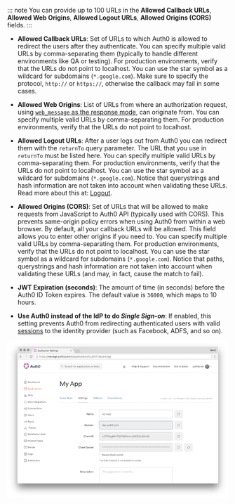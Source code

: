 ::: note
You can provide up to 100 URLs in the **Allowed Callback URLs**, **Allowed Web Origins**, **Allowed Logout URLs**, **Allowed Origins (CORS)** fields.
:::

- **Allowed Callback URLs**: Set of URLs to which Auth0 is allowed to redirect the users after they authenticate. You can specify multiple valid URLs by comma-separating them (typically to handle different environments like QA or testing). For production environments, verify that the URLs do not point to localhost. You can use the star symbol as a wildcard for subdomains (`*.google.com`). Make sure to specify the protocol, `http://` or `https://`, otherwise the callback may fail in some cases.

- **Allowed Web Origins**: List of URLs from where an authorization request, using [`web_message` as the response mode](/protocols/oauth2#how-response-mode-works), can originate from. You can specify multiple valid URLs by comma-separating them. For production environments, verify that the URLs do not point to localhost.

- **Allowed Logout URLs**: After a user logs out from Auth0 you can redirect them with the `returnTo` query parameter. The URL that you use in `returnTo` must be listed here. You can specify multiple valid URLs by comma-separating them.  For production environments, verify that the URLs do not point to localhost. You can use the star symbol as a wildcard for subdomains (`*.google.com`). Notice that querystrings and hash information are not taken into account when validating these URLs. Read more about this at: [Logout](/logout).

- **Allowed Origins (CORS)**: Set of URLs that will be allowed to make requests from JavaScript to Auth0 API (typically used with CORS). This prevents same-origin policy errors when using Auth0 from within a web browser. By default, all your callback URLs will be allowed. This field allows you to enter other origins if you need to. You can specify multiple valid URLs by comma-separating them. For production environments, verify that the URLs do not point to localhost. You can use the star symbol as a wildcard for subdomains (`*.google.com`). Notice that paths, querystrings and hash information are not taken into account when validating these URLs (and may, in fact, cause the match to fail).

- **JWT Expiration (seconds)**: The amount of time (in seconds) before the Auth0 ID Token expires. The default value is `36000`, which maps to 10 hours.

- **Use Auth0 instead of the IdP to do <dfn data-key="single-sign-on">Single Sign-on</dfn>**: If enabled, this setting prevents Auth0 from redirecting authenticated users with valid [sessions](/sessions) to the identity provider (such as Facebook, ADFS, and so on).

![Application Settings Page](/media/articles/applications/settings.png)
